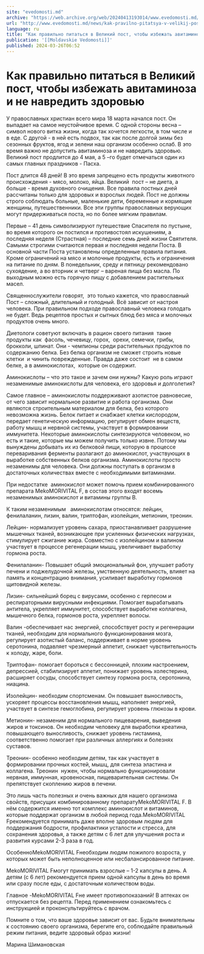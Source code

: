 ```yaml
---
site: "evedomosti.md"
archive: "https://web.archive.org/web/20240413193014/www.evedomosti.md/news/kak-pravilno-pitatsya-v-velikij-post-chtoby-izbezhat-avitami"
url: "http://www.evedomosti.md/news/kak-pravilno-pitatsya-v-velikij-post-chtoby-izbezhat-avitami"
language: ru
title: "Как правильно питаться в Великий пост, чтобы избежать авитаминоза и не навредить здоровью"
publication: '[[Moldavskie Vedomosti]]'
published: 2024-03-26T06:52
---
```


# Как правильно питаться в Великий пост, чтобы избежать авитаминоза и не навредить здоровью

У православных христиан всего мира 18 марта начался пост. Он выпадает на самое неустойчивое время. С одной стороны весна – символ нового витка жизни, когда так хочется легкости, в том числе и  в еде. С другой - в ней есть подвох, так как после долгой зимы без сезонных фруктов, ягод и зелени наш организм особенно ослаб. В это время важно не допустить авитаминоза и не навредить здоровью. Великий пост продлится до 4 мая, а 5 –го будет отмечаться один из самых главных праздников - Пасха.

Пост длится 48 дней! В это время запрещено есть продукты животного происхождения - мясо, молоко, яйца. Великий  пост – не диета, а больше - время духовного очищения. Все правила постных дней рассчитаны только для здоровых и взрослых людей. Пост не должны строго соблюдать больные, маленькие дети, беременные и кормящие женщины, путешественники. Все эти группы православных верующих могут придерживаться поста, но по более мягким правилам.

Первые – 41 день символизируют путешествие Спасителя по пустыне, во время которого он постился и противостоял искушениям, а последняя неделя (Страстная) – последние семь дней жизни Святителя. Самыми строгими считаются первая и последняя недели Поста. В основной части Поста установлены определенные правила питания. Кроме ограничений на мясо и молочные продукты, есть и ограничения на питание по дням. В понедельник, среду и пятницу рекомендовано сухоядение, а во вторник и четверг – вареная пища без масла. По выходным можно есть горячую пищу с добавлением растительных масел.

Священнослужители говорят,  это только кажется, что православный Пост – сложный, длительный и голодный. Всё зависит от настроя  человека. При правильном подходе православный человека голодать не будет. Ведь рецептов простых и сытных блюд без мяса и молочных продуктов очень много.

Диетологи советуют включать в рацион своего питания  такие продукты как  фасоль, чечевицу, горох,  орехи, семечки, грибы, брокколи, шпинат. Они - чемпионы среди растительных продуктов по содержанию белка. Без белка организм не сможет строить новые клетки  и чинить поврежденные. Правда даже состоит  не в самом белке, а в аминокислотах,  которые он содержит.

Аминокислоты – что это такое и зачем они нужны? Какую роль играют незаменимые аминокислоты для человека, его здоровья и долголетия?

Самое главное – аминокислоты поддерживают азотистое равновесие, от чего зависит нормальное развитие и работа организма. Они являются строительным материалом для белка, без которого невозможна жизнь. Белок питает и снабжает клетки кислородом, передает генетическую информацию, регулирует обмен веществ, работу мышц и нервной системы, участвует в формировании иммунитета. Некоторые аминокислоты синтезируются человеком, но есть и такие, которые мы можем получить только извне. Потому мы вынуждены добывать их из белковой пищи, которую в процессе переваривания ферменты разлагают до аминокислот, участвующих в выработке собственных белков организма. Аминокислоты просто незаменимы для человека. Они должны поступать в организм в достаточных количествах вместе с необходимыми витаминами.

При недостатке  аминокислот может помочь прием комбинированного препарата MekoMORIVITAL F, в состав этого входят восемь незаменимых аминокислот и витамины группы B.

К таким незаменимым   аминокислотам относятся: лейцин, фенилаланин, лизин, валин, триптофан, изолейцин, метионин, треонин.

Лейцин- нормализует уровень сахара, приостанавливает разрушение мышечных тканей, возникающее при усиленных физических нагрузках, стимулирует сжигание жира. Совместно с изолейцином и валином участвует в процессе регенерации мышц, увеличивает выработку гормона роста.

Фенилаланин- Повышает общий эмоциональный фон, улучшает работу печени и поджелудочной железы, умственную деятельность, влияет на память и концентрацию внимания, усиливает выработку гормонов щитовидной железы.

Лизин- сильнейший борец с вирусами, особенно с герпесом и респираторными вирусными инфекциями. Помогает вырабатывать антитела, укрепляет иммунитет, способствует выработке коллагена, мышечного белка, гормонов роста, укрепляет волосы.

Валин -обеспечивает нас энергией, способствует росту и регенерации тканей, необходим для нормального функционирования мозга, регулирует азотистый баланс, поддерживает в норме уровень серотонина, подавляет чрезмерный аппетит, снижает чувствительность к холоду, жаре, боли.

Триптофан- помогает бороться с бессонницей, плохим настроением, депрессией, стабилизирует аппетит, понижает уровень холестерина, расширяет сосуды, способствует синтезу гормона роста, серотонина, ниацина.

Изолейцин- необходим спортсменам. Он повышает выносливость, ускоряет процессы восстановления мышц, наполняет энергией, участвует в синтезе гемоглобина, регулирует уровень глюкозы в крови.

Метионин- незаменим для нормального пищеварения, выведения жиров и токсинов. Он необходим человеку для выработки креатина, повышающего выносливость, снижает уровень гистамина, соответственно помогает при различных аллергиях и болезнях суставов.

Треонин- особенно необходим детям, так как участвует в формировании прочных костей, мышц, для синтеза эластина и коллагена. Треонин  нужен, чтобы нормально функционировали нервная, иммунная, кровеносная, пищеварительная системы. Он препятствует скоплению жиров в печени.

Это лишь часть полезных и очень важных для нашего организма свойств, присущих комбинированному препаратуMekoMORIVITAL F. В нём содержится именно тот комплекс аминокислот и витаминов, которые поддержат организм в любой период года.MekoMORIVITAL Fрекомендуется принимать даже вполне здоровым людям для поддержания бодрости, профилактики усталости и стресса, для сохранения здоровья, а также детям с 6 лет для улучшения роста и развития курсами 2-3 раза в год.

ОсобенноMekoMORIVITAL Fнеобходим людям пожилого возроста, у которых может быть неполноценное или несбалансированное питание.

MekoMORIVITAL Fмогут принимать взрослые – 1-2 капсулы в день. А детям (с 6 лет) рекомендуется прием одной капсулы в день во время или сразу после еды, с достаточным количеством воды.

Главное -MekoMORIVITAL Fне имеет противопоказаний! В аптеках он отпускается без рецепта. Перед применением ознакомьтесь с инструкцией и проконсультируйтесь с врачом.

Помните о том, что ваше здоровье зависит от вас. Будьте внимательны к состоянию своего организма, берегите его, соблюдайте правильный режим питания, ведите здоровый образ жизни!

Марина Шимановская